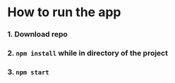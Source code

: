 # How to run the app

### 1.  Download repo

### 2. `npm install` while in directory of the project

### 3. `npm start`


